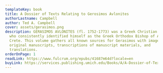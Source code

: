```yaml
---
templateKey: book
title: A Dossier of Texts Relating to Gerosimos Avlonites
authorLastname: Campbell
author: Ted A. Campbell
cover: assets/gerasimos.png
description: GERASIMOS AVLONITES (fl. 1752-1773) was a Greek Christian leader
  who consistently identified himself as the Greek Orthodox Bishop of Arcadia in
  Crete. This volume gathers all known sources for Gerasimos with images of
  original manuscripts, transcriptions of manuscript materials, and
  translations.
orderOnPage: 1
readLink: https://www.fulcrum.org/epubs/41687m64d?locale=en
buyLink: https://services.publishing.umich.edu/Books/A/A-Dossier-of-Texts-Relating-to-Gerosimos-Avlonites
---
```

